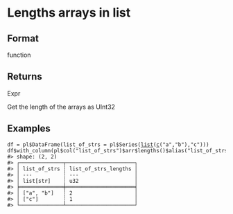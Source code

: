 # Lengths arrays in list

## Format

function

## Returns

Expr

Get the length of the arrays as UInt32

## Examples

<pre class='r-example'><code><span class='r-in'><span><span class='va'>df</span> <span class='op'>=</span> <span class='va'>pl</span><span class='op'>$</span><span class='fu'>DataFrame</span><span class='op'>(</span>list_of_strs <span class='op'>=</span> <span class='va'>pl</span><span class='op'>$</span><span class='fu'>Series</span><span class='op'>(</span><span class='fu'><a href='https://rdrr.io/r/base/list.html'>list</a></span><span class='op'>(</span><span class='fu'><a href='https://rdrr.io/r/base/c.html'>c</a></span><span class='op'>(</span><span class='st'>"a"</span>,<span class='st'>"b"</span><span class='op'>)</span>,<span class='st'>"c"</span><span class='op'>)</span><span class='op'>)</span><span class='op'>)</span></span></span>
<span class='r-in'><span><span class='va'>df</span><span class='op'>$</span><span class='fu'>with_column</span><span class='op'>(</span><span class='va'>pl</span><span class='op'>$</span><span class='fu'>col</span><span class='op'>(</span><span class='st'>"list_of_strs"</span><span class='op'>)</span><span class='op'>$</span><span class='va'>arr</span><span class='op'>$</span><span class='fu'>lengths</span><span class='op'>(</span><span class='op'>)</span><span class='op'>$</span><span class='fu'>alias</span><span class='op'>(</span><span class='st'>"list_of_strs_lengths"</span><span class='op'>)</span><span class='op'>)</span></span></span>
<span class='r-out co'><span class='r-pr'>#&gt;</span> shape: (2, 2)</span>
<span class='r-out co'><span class='r-pr'>#&gt;</span> ┌──────────────┬──────────────────────┐</span>
<span class='r-out co'><span class='r-pr'>#&gt;</span> │ list_of_strs ┆ list_of_strs_lengths │</span>
<span class='r-out co'><span class='r-pr'>#&gt;</span> │ ---          ┆ ---                  │</span>
<span class='r-out co'><span class='r-pr'>#&gt;</span> │ list[str]    ┆ u32                  │</span>
<span class='r-out co'><span class='r-pr'>#&gt;</span> ╞══════════════╪══════════════════════╡</span>
<span class='r-out co'><span class='r-pr'>#&gt;</span> │ ["a", "b"]   ┆ 2                    │</span>
<span class='r-out co'><span class='r-pr'>#&gt;</span> │ ["c"]        ┆ 1                    │</span>
<span class='r-out co'><span class='r-pr'>#&gt;</span> └──────────────┴──────────────────────┘</span>
 </code></pre>